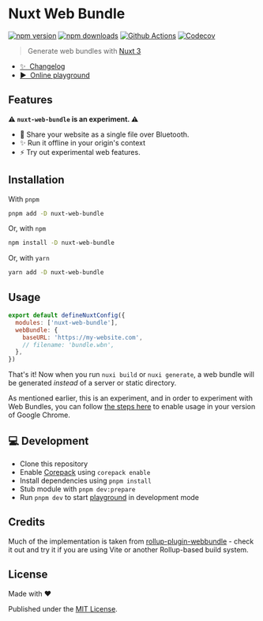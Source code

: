 # Nuxt Web Bundle

[![npm version][npm-version-src]][npm-version-href]
[![npm downloads][npm-downloads-src]][npm-downloads-href]
[![Github Actions][github-actions-src]][github-actions-href]
[![Codecov][codecov-src]][codecov-href]

> Generate web bundles with [Nuxt 3](https://v3.nuxtjs.org)

- [✨ &nbsp;Changelog](https://github.com/danielroe/nuxt-web-bundle/blob/main/CHANGELOG.md)
- [▶️ &nbsp;Online playground](https://stackblitz.com/github/danielroe/nuxt-web-bundle/tree/main/playground)

## Features

**⚠️ `nuxt-web-bundle` is an experiment. ⚠️**

- 📲 Share your website as a single file over Bluetooth.
- ✨ Run it offline in your origin's context
- ⚡️ Try out experimental web features.

## Installation

With `pnpm`

```bash
pnpm add -D nuxt-web-bundle
```

Or, with `npm`

```bash
npm install -D nuxt-web-bundle
```

Or, with `yarn`

```bash
yarn add -D nuxt-web-bundle
```

## Usage

```js
export default defineNuxtConfig({
  modules: ['nuxt-web-bundle'],
  webBundle: {
    baseURL: 'https://my-website.com',
    // filename: 'bundle.wbn',
  },
})
```

That's it! Now when you run `nuxi build` or `nuxi generate`, a web bundle will be generated _instead_ of a server or static directory.

As mentioned earlier, this is an experiment, and in order to experiment with Web Bundles, you can follow [the steps here](https://web.dev/web-bundles/#playing-around-with-web-bundles) to enable usage in your version of Google Chrome.

## 💻 Development

- Clone this repository
- Enable [Corepack](https://github.com/nodejs/corepack) using `corepack enable`
- Install dependencies using `pnpm install`
- Stub module with `pnpm dev:prepare`
- Run `pnpm dev` to start [playground](./playground) in development mode

## Credits

Much of the implementation is taken from [rollup-plugin-webbundle](https://github.com/GoogleChromeLabs/rollup-plugin-webbundle) - check it out and try it if you are using Vite or another Rollup-based build system.

## License

Made with ❤️

Published under the [MIT License](./LICENCE).

<!-- Badges -->

[npm-version-src]: https://img.shields.io/npm/v/nuxt-web-bundle?style=flat-square
[npm-version-href]: https://npmjs.com/package/nuxt-web-bundle
[npm-downloads-src]: https://img.shields.io/npm/dm/nuxt-web-bundle?style=flat-square
[npm-downloads-href]: https://npm.chart.dev/nuxt-web-bundle
[github-actions-src]: https://img.shields.io/github/actions/workflow/status/danielroe/nuxt-web-bundle/ci.yml?branch=main&style=flat-square
[github-actions-href]: https://github.com/danielroe/nuxt-web-bundle/actions/workflows/ci.yml
[codecov-src]: https://img.shields.io/codecov/c/gh/danielroe/nuxt-web-bundle/main?style=flat-square
[codecov-href]: https://codecov.io/gh/danielroe/nuxt-web-bundle
